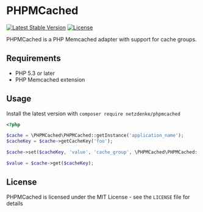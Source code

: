 PHPMCached
==========

[![Latest Stable Version](https://poser.pugx.org/netzdenke/phpmcached/v/stable.svg)](https://packagist.org/packages/netzdenke/phpmcached)
[![License](https://poser.pugx.org/netzdenke/phpmcached/license.svg)](https://packagist.org/packages/netzdenke/phpmcached)

PHPMCached is a PHP Memcached adapter with support for cache groups.

Requirements
------------
+ PHP 5.3 or later
+ PHP Memcached extension

Usage
-----

Install the latest version with `composer require netzdenke/phpmcached`

```php
<?php

$cache = \PHPMCached\PHPMCached::getInstance('application_name');
$cacheKey = $cache->getCacheKey('foo');

$cache->set($cacheKey, 'value', 'cache_group', \PHPMCached\PHPMCached::EXPIRATION_HOUR);

$value = $cache->get($cacheKey);
```

License
-------
PHPMCached is licensed under the MIT License - see the `LICENSE` file for details